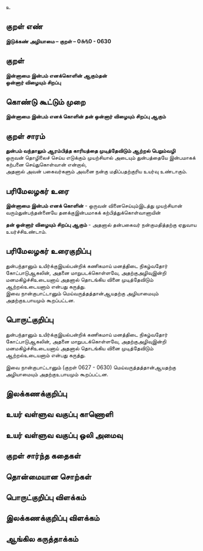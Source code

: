 உ

## குறள் எண் 

**இடுக்கண் அழியாமை – குறள் – 0௬௩0 - 0630**  

## குறள் 

**இன்னாமை இன்பம் எனக்கொளின் ஆகும்தன்  
ஒன்னார் விழையும் சிறப்பு**  

## கொண்டு கூட்டும் முறை

**இன்னாமை இன்பம் எனக் கொளின் தன் ஒன்னார் விழையும் சிறப்பு ஆகும்**

## குறள் சாரம் 

**துன்பம் வந்தாலும் ஆரம்பித்த காரியத்தை முடித்தேவிடும் ஆற்றல் பெறும்வழி**  
ஒருவன் தொழிலைச் செய்ய எடுக்கும் முயற்சியால் அடையும் துன்பத்தையே இன்பமாகக் கற்பனை செய்துகொள்வான் என்றால்,  
அதனால் அவன் பகைவர்களும் அவனை நன்கு மதிப்பதற்குரிய உயர்வு உண்டாகும்.  

## பரிமேலழகர் உரை

**இன்னாமை இன்பம் எனக் கொளின்** - ஒருவன் வினைசெய்யும்இடத்து முயற்சியான் வரும்துன்பந்தன்னையே தனக்குஇன்பமாகக் கற்பித்துக்கொள்வானாயின்  

**தன் ஒன்னார் விழையும் சிறப்பு ஆகும்** - அதனால் தன்பகைவர் நன்குமதித்தற்கு ஏதுவாய உயர்ச்சிஉண்டாம். 

## பரிமேலழகர் உரைகுறிப்பு   

துன்பந்தானும் உயிர்க்குஇயல்பன்றிக் கணிகமாய் மனத்திடை நிகழ்வதோர் கோட்பாடுஆகலின், அதனை மாறுபடக்கொள்ளவே, அதற்குஅழிவுஇன்றி மனமகிழ்ச்சிஉடையனாய் அதனால் தொடங்கிய வினை முடித்தேவிடும் ஆற்றல்உடையனாம் என்பது கருத்து.  
இவை நான்குபாட்டானும் மெய்வருத்தத்தான்ஆயதற்கு அழியாமையும் அதற்குஉபாயமும் கூறப்பட்டன.    

## பொருட்குறிப்பு 

துன்பந்தானும் உயிர்க்குஇயல்பன்றிக் கணிகமாய் மனத்திடை நிகழ்வதோர் கோட்பாடுஆகலின், அதனை மாறுபடக்கொள்ளவே, அதற்குஅழிவுஇன்றி மனமகிழ்ச்சிஉடையனாய் அதனால் தொடங்கிய வினை முடித்தேவிடும் ஆற்றல்உடையனாம் என்பது கருத்து. 

இவை நான்குபாட்டானும் (குறள் 0627 - 0630) மெய்வருத்தத்தான்ஆயதற்கு அழியாமையும் அதற்குஉபாயமும் கூறப்பட்டன.    

## இலக்கணக்குறிப்பு  


## உயர் வள்ளுவ வகுப்பு காணொளி


## உயர் வள்ளுவ வகுப்பு ஒலி அமைவு 

 
## குறள் சார்ந்த கதைகள் 


## தொன்மையான சொற்கள்


## பொருட்குறிப்பு விளக்கம்


## இலக்கணக்குறிப்பு விளக்கம்


## ஆங்கில கருத்தாக்கம் 


